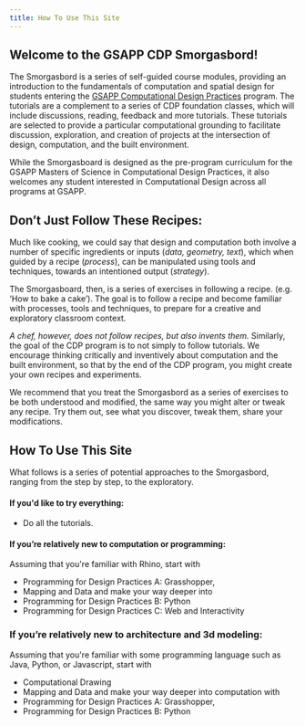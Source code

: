```yaml
---
title: How To Use This Site
---
```


## Welcome to the GSAPP CDP Smorgasbord!

The Smorgasbord is a series of self-guided course modules, providing an introduction to the fundamentals of computation and spatial design for students entering the [GSAPP Computational Design Practices](https://www.arch.columbia.edu/programs/15-m-s-computational-design-practices) program. The tutorials are a complement to a series of CDP foundation classes, which will include discussions, reading, feedback and more tutorials. These tutorials are selected to provide a particular computational grounding to facilitate discussion, exploration, and creation of projects at the intersection of design, computation, and the built environment. 

While the Smorgasboard is designed as the pre-program curriculum for the GSAPP Masters of Science in Computational Design Practices, it also welcomes any student interested in Computational Design across all programs at GSAPP.

## Don’t Just Follow These Recipes:


Much like cooking, we could say that design and computation both involve a number of specific ingredients or inputs (*data, geometry, text*), which when guided by a recipe (*process*), can be manipulated using tools and techniques, towards an intentioned output (*strategy*). 

The Smorgasboard, then, is a series of exercises in following a recipe. (e.g. ‘How to bake a cake’). The goal is to follow a recipe and become familiar with processes, tools and techniques, to prepare for a creative and exploratory classroom context.

*A chef, however, does not follow recipes, but also invents them.* Similarly, the goal of the CDP program is to not simply to follow tutorials. We encourage thinking critically and inventively about computation and the built environment, so that by the end of the CDP program, you might create your own recipes and experiments. 

We recommend that you treat the Smorgasbord as a series of exercises to be both understood and modified, the same way you might alter or tweak any recipe. Try them out, see what you discover, tweak them, share your modifications. 


## How To Use This Site

What follows is a series of potential approaches to the Smorgasbord, ranging from the step by step, to the exploratory. 


#### If you'd like to try everything:

  - Do all the tutorials.

#### If you’re relatively new to computation or programming:

Assuming that you're familiar with Rhino, start with
 - Programming for Design Practices A: Grasshopper,
 - Mapping and Data
and make your way deeper into
 - Programming for Design Practices B: Python
 - Programming for Design Practices C: Web and Interactivity

### If you’re relatively new to architecture and 3d modeling:

Assuming that you're familiar with some programming language such as Java, Python, or Javascript, start with
 - Computational Drawing
 - Mapping and Data
and make your way deeper into computation with
 - Programming for Design Practices A: Grasshopper,
 - Programming for Design Practices B: Python

